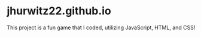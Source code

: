 # jhurwitz22.github.io

This project is a fun game that I coded, utilizing JavaScript, HTML, and CSS!
